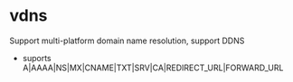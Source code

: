 # vdns
Support multi-platform domain name resolution, support DDNS
- suports A|AAAA|NS|MX|CNAME|TXT|SRV|CA|REDIRECT_URL|FORWARD_URL

